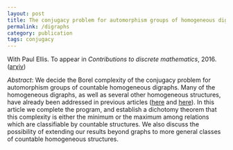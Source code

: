 ```yaml
---
layout: post
title: The conjugacy problem for automorphism groups of homogeneous digraphs
permalink: /digraphs
category: publication
tags: conjugacy
---
```


With Paul Ellis. To appear in *Contributions to discrete mathematics*, 2016. ([ar&chi;iv](http://arxiv.org/abs/1509.04222))<!--more-->

*Abstract*: We decide the Borel complexity of the conjugacy problem for automorphism groups of countable homogeneous digraphs. Many of the homogeneous digraphs, as well as several other homogeneous structures, have already been addressed in previous articles ([here](/summer) and [here](/conjugacy)). In this article we complete the program, and establish a dichotomy theorem that this complexity is either the minimum or the maximum among relations which are classifiable by countable structures. We also discuss the possibility of extending our results beyond graphs to more general classes of countable homogeneous structures.
